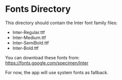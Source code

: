 # Fonts Directory

This directory should contain the Inter font family files:

- Inter-Regular.ttf
- Inter-Medium.ttf  
- Inter-SemiBold.ttf
- Inter-Bold.ttf

You can download these fonts from:
https://fonts.google.com/specimen/Inter

For now, the app will use system fonts as fallback.